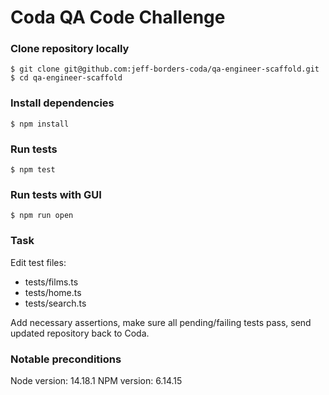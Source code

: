 # Coda QA Code Challenge

### Clone repository locally
```shell
$ git clone git@github.com:jeff-borders-coda/qa-engineer-scaffold.git
$ cd qa-engineer-scaffold
```

### Install dependencies
```shell
$ npm install
```

### Run tests
```shell
$ npm test
```

### Run tests with GUI
```shell
$ npm run open
```

### Task
Edit test files:
- tests/films.ts
- tests/home.ts
- tests/search.ts

Add necessary assertions, make sure all pending/failing tests pass, send updated repository back to Coda.

### Notable preconditions
Node version: 14.18.1
NPM version: 6.14.15